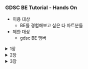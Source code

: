 ### GDSC BE Tutorial - Hands On

- 이용 대상
  - BE를 경험해보고 싶은 타 파트분들
- 제한 대상
  - gdsc BE 맴버

<details>
<summary>1장</summary>
<div markdown="1">

- 0단계 : 시작하기 전 
  - start.spring.io 라는 곳이 있다. 스프링이 뭔지

- 1단계 : Download

  1. java download
     - 아래 링크로 들어가서 **java 17버전**으로 다운로드 받아주세요!
     - [설치 link](https://www.oracle.com/java/technologies/downloads)
     - 환경 변수 설정 방법 window : https://coding-factory.tistory.com/838
     - 환경 변수 설정 방법 mac : https://gymdev.tistory.com/72
     - 설치가 완료된 후 java -version을 cmd에 입력하면 아래와 같이 java 17버전이 깔렸다고 나와야 합니다．
     - ![img_1.png](java_version.png)

  2. intellij 다운로드
     - 아래 링크로 들어가서 으로 다운로드 받아주세요!
     -[설치 link]() 

- 2단계 : 실행 

  1. spring project download 
     - [spring.io](https://start.spring.io/)에서 들어가서 아래와 같이 설정해주세요.
     - <img src = "start_spring.png" width="700">
     - 해당 화면과 같이 설정을 해주세요! 
       - 옆에 보이는 Spring Web은 Add Dependencies를 누르고 검색한 이후 선택하면 됩니다.
     - 이후 Generate를 눌러주세요!
  2. 스프링 첫 실행해보기
      - <img src="spring_play.png" width="600">
      - 재생 버튼 눌러보기!
      - http://localhost:8080/ 해당 url로 가보기
  3. resources/static/index.html
     - 해당 경로에 아래 사진과 같이 넣기!
     - <img src="static_index.png" width="700">
     - 다시 http://localhost:8080/ 해당 url로 가보기
     - 어떻게 바뀌었나요?

### 🔎　생각해보기
> 1. java 11 왜 선택할 수 없었을까요?
> 2. 어떻게 아무것도 안했는데 index.html이 보일까요?
> 3. http://localhost:8080/　에서　`:8080` 말고 다른 숫자로 바꿀 수 있는 방법이 있을까요?，　이 숫자가 어떤 의미였을까요?

위의 내용에 대한 답변은 issue로 남겨주세요　


1장을 해보고 해당 이유에 대해서 알게 된 정보를 issue로 올려주세요.

정말 수고하셨습니다! 



</div>
</details>

<details>
<summary>2장</summary>
<div markdown="1">

- 1단계 : 백엔드가 하는 일 
  - 백엔드가 하는 일을 무엇이라고 생각하시나요?
    - 백엔드 개발자의 주된 업무는 서버 측 애플리케이션을 개발하는 일입니다.
    - 개발 중 사용자가 필요로 하는 정보를 저장하고 관리하며 전달하는 역할을 수행한다고 생각하시면 됩니다. 
    - 즉, 서버, 데이터베이스, API 관련 일을 합니다.
    - 이번 챕터에서는 API에 대해 간단하게 알아보는 시간을 가져 보도록 하겠습니다.

  - API 란? 
    - API는 클라이언트의 요청을 서버에 전달하고, 서버의 결과물을 클라이언트에게 잘 돌려주는 역할을 합니다. 
    - 간단하게 서버와 클라이언트의 '중개자'라고 말할 수 있습니다.
    - ![api_image](api_image.png)


- 2단계 : 실습
  - 1장에서 다운로드 받은 스프링 프로젝트로 시작해 주세요.

### 📁 src/main/java/com/example/hello/

### HelloWorldApplication

```java
@SpringBootApplication
public class HelloworldApplication {

    public static void main(String[] args) {
        SpringApplication.run(HelloworldApplication.class, args);
    }

}
```


### 📁 src/main/java/com/example/hello/controller/

### GdscController

```java
@RestController
@RequestMapping("/api/v1")
public class GdscController {

    private final GdscService gdscService;

    public GdscController(GdscService gdscService) {
        this.gdscService = gdscService;
    }

    @GetMapping("/user")
    public ApiResponse callResponse(@RequestParam String username){
        return gdscService.madeMemberResponse(username);
    }

}
```

### 📁 src/main/java/com/example/hello/service/

### GdscService

```java
@Service
public class GdscService {
    public ApiResponse madeMemberResponse(String username) {
        return new ApiResponse(username, 본인나이를 넣어주세요, AUTHORITY.MEMBER);
    }
}
```


### 📁 src/main/java/com/example/hello/domain/

### Authority
```java
public enum Authority {
    MEMBER, CORE, LEAD;
}
```

### ApiResponse
```java
public record ApiResponse(String name, Integer age, AUTHORITY authority) {
}
```

- 3단계 : 결과화면
  - 1. 스프링 실행하고! 
  - 2. url 입력 : `localhost:8080/api/v1/user?username=아무개`
    - ![img_5.png](api_result.png)

### 🔎　생각해보기
1. 실습에서 사용되었던 URL 을 보시게 되면 queryParameter가 사용되었는데요. queryParameter가 무엇일까요?
2. api 개발하기 전 api명세서를 작성하게 됩니다. api 명세서는 왜 필요할까요?
3. naver.com 에 들어갔을 때 어떤 api들이 요청되고 있을까요? (아래 사진과 같이 크롬의 개발자 탭 > 네트워크 탭 > Fetch/XHR 클릭하고 확인)
![img_6.png](api_find_network_tab.png)

위의 내용에 대한 답변 및 질문은 issue로 남겨주세요.
1장을 해보고 해당 이유에 대해서 알게 된 정보를 issue로 올려주세요.

수고하셨습니다!
</div>
</details>

<details>
<summary>3장</summary>
<div markdown="1">

- 1단계 : 데이터베이스 & Spring Data JPA
  - Spring에서 데이터베이스를 사용하는 이유는 무었일까요?
    - 역할은 크게 5가지로 볼 수 있습니다. 데이터 저장, 데이터 검색 및 조회, 데이터 수정 및 삭제, 데이터 관리, 트랜잭션 관리 가 있습니다.
    - 이처럼 웹에서 주고받는 데이터 관련 작업을 위해서는 데이터베이스가 필요하게 됩니다.
    - 특히 Spring에서는 다양한 기능을 통해 개발자가 쉽게 데이터베이스와 상호작용하고 데이터를 관리할 수 있도록 지원합니다. 
  - Spring Data JPA를 아시나요?
    - Spring 프레임워크에서 제공하는 기능 중 하나로 JPA를 쉽게 사용할 수 있도록 합니다.
    - 이때, JPA(Java Persistence API)는 자바에서 객체를 관계형 데이터베이스에 매핑하기 위해 표준 인터페이스를 제공하는 기능을 합니다. 

- 2단계 : 실습 개요
  - 이번 예제에서는 h2데이터베이스를 사용하여 데이터베이스를 간단하게 다뤄보겠습니다. 
  - 로컬환경에서 실행할 때 내장된 H2데이터베이스를 사용하여 DB에 데이터를 저장하고 테스트할 수 있습니다. 
  - **이번 실습에서는 이전 장과 다르게 코드를 작성하는데 있어서 자세하게 설명해 드리지 않습니다. 여러분들이 작성해 보면서 생각해보시길 바랍니다.**

- 3단계 : database 연결 및 실습
  - build.gradle 파일에 의존성 추가
    ```
    implementation 'org.springframework.boot:spring-boot-starter-thymeleaf'
    implementation 'org.springframework.boot:spring-boot-starter-data-jpa'
    runtimeOnly 'com.h2database:h2'
    compileOnly 'org.projectlombok:lombok'
    ```
  - application.properties 파일에 의존성 추가
    ```properties
    spring.datasource.url=jdbc:h2:mem:testdb
    spring.datasource.username=sa
    spring.datasource.password=
    
    spring.jpa.hibernate.ddl-auto=create-drop
    spring.jpa.show-sql=true
    spring.jpa.properties.hibernate.dialect=org.hibernate.dialect.H2Dialect
      ``` 
### 📁 resources/templates/index.html
```html
<!doctype html>
<html lang="ko">
<head>
 <meta charset="UTF-8">
 <meta name="viewport"
       content="width=device-width, user-scalable=no, initial-scale=1.0, maximum-scale=1.0, minimum-scale=1.0">
 <meta http-equiv="X-UA-Compatible" content="ie=edge">
 <title>GDSC Information Form</title>
</head>
<body>


 <h1>GDSC에 오신것을 환영합니다.</h1>
 <form action="/submit" method="post">
   <div>
     <label for="gdscPart">GDSC 소속 파트 : </label><input type="text" id="gdscPart" name="part" placeholder="ex) FE, BE, ML">
   </div>
   <div>
     <label for="gdscCreate">본인 이름 작성 : </label><input type="text" id="gdscCreate" name="name" placeholder="ex)홍길동">
   </div>


   <div>
     <p>
       <h3> 예쁘게 못 만들어서 죄송합니다.... </h3>
     </p>
   </div>
   <button type="submit">제출</button>
 </form>
</body>
</html>

```
### 📁 controller/homeController
```java
@Controller
public class HomeController {
   @GetMapping("/")
   public String home(){
       return "index";
   }
}
```
### 📁 controller/DbController
```java
@RestController
@RequiredArgsConstructor
public class DbController {
   private final DbService dbService;
   @PostMapping("/submit")
   public String submit(@ModelAttribute PracticeDto practiceDto){
       dbService.save(practiceDto);
       return "<h2>작성하신 내용이 db에 저장되었습니다. h2 DB를 확인해주세요!</h2>";
   }
}
```
### 📁 domain/Practice
```java
@Entity
@Getter
public class Practice {

   @Id
   @GeneratedValue(strategy = GenerationType.AUTO)
   private Long id;

   public Practice() {
   }

   private String part;
   private String name;

   @Builder
   public Practice(String part, String name) {
       this.part = part;
       this.name = name;
   }
}
```
### 📁 dto/PracticeDto
```java
public record PracticeDto(String part, String name) {
   public Practice toEntity(){
       return Practice.builder()
           .part(part)
           .name(name)
           .build();
   }
}
```
### 📁 repository/PracticeRepository
```java
public interface PracticeRepository extends JpaRepository<Practice, Long> {
}

```
### 📁 service/DbService
```java
@Service
@RequiredArgsConstructor
public class DbService {


   private final PracticeRepository practiceRepository;


   public void save(PracticeDto practiceDto){
       Practice entity = practiceDto.toEntity();
       practiceRepository.save(entity);


   }
}

```
# 결과화면 
## localhost:8080/ 접속시
  ![img_form1](form_img1.png)
## 작성 후 제출 누를 시
  ![img_form2](form_img2.png)
## localhost:8080/h2-console 접속시(바로 connect 눌러주세요)
  ![img_form3](form_img3.png)
## db 조회시(이전에 작성한 대로 들어가야합니다!)
  ![img_form4](form_img4.png)

### 🔎　생각해보기
1. 위의 실습에서 어떤 과정을 거쳐 '결과 화면'이 뜨게 된걸까요?
    순서대로 작성해볼까요? 
2. MySQL을 들어보셨을텐데요. 이번에 사용한 h2 database는 뭘까요? 
3. (선택) form 으로 제출한 후 어떻게 컨트롤러 파라미터에 바인딩이 됐을까요?
   <br>*힌트 : requestParam이랑 modelAttribute의 차이점은 무었일까요?
4. 지금까지 코드를 작성을 하면서 발생했던 문제점이 있었다면 작성해 봐주세요.

위의 내용에 대한 답변은 issue로 남겨주세요　
1장을 해보고 해당 이유에 대해서 알게 된 정보를 issue로 올려주세요.

정말 수고하셨습니다!
</div>
</details>